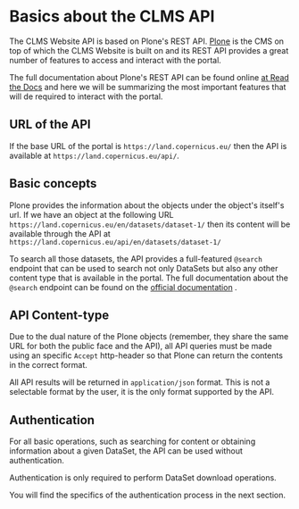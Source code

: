 # Basics about the CLMS API

The CLMS Website API is based on Plone's REST API. [Plone](https://plone.org) is the CMS on top of which
the CLMS Website is built on and its REST API provides a great number of features to access and interact
with the portal.

The full documentation about Plone's REST API can be found online [at Read the Docs](https://plonerestapi.readthedocs.io/en/latest/)
and here we will be summarizing the most important features that will de required to interact with the portal.

## URL of the API

If the base URL of the portal is `https://land.copernicus.eu/` then the API is available at `https://land.copernicus.eu/api/`.

## Basic concepts

Plone provides the information about the objects under the object's itself's url. If we have an object at the following URL `https://land.copernicus.eu/en/datasets/dataset-1/` then its content will be available through the API at `https://land.copernicus.eu/api/en/datasets/dataset-1/`

To search all those datasets, the API provides a full-featured `@search` endpoint that can be used to search not only DataSets but also
any other content type that is available in the portal. The full documentation about the `@search` endpoint can be found on the [official documentation](https://plonerestapi.readthedocs.io/en/latest/searching.html) .

## API Content-type

Due to the dual nature of the Plone objects (remember, they share the same URL for both the public face and the API), all API queries must be made
using an specific `Accept` http-header so that Plone can return the contents in the correct format.

All API results will be returned in `application/json` format. This is not a selectable format by the user, it is the only format supported by the API.

## Authentication

For all basic operations, such as searching for content or obtaining information about a given DataSet, the API can be used without authentication.

Authentication is only required to perform DataSet download operations.

You will find the specifics of the authentication process in the next section.
